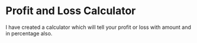 # Profit and Loss Calculator
 I have created a calculator which will tell your profit or loss with amount and in percentage also.
